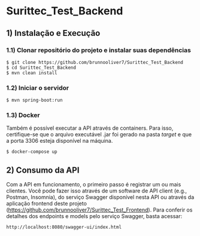 # Surittec_Test_Backend

## 1) Instalação e Execução

### 1.1) Clonar repositório do projeto e instalar suas dependências

```
$ git clone https://github.com/brunnooliver7/Surittec_Test_Backend
$ cd Surittec_Test_Backend
$ mvn clean install
```
### 1.2) Iniciar o servidor

```
$ mvn spring-boot:run
```

### 1.3) Docker

Também é possível executar a API através de containers. Para isso, certifique-se que o arquivo executável .jar foi gerado na pasta <i>target</i> e que a porta 3306 esteja disponível na máquina.

```
$ docker-compose up
```

## 2) Consumo da API

Com a API em funcionamento, o primeiro passo é registrar um ou mais clientes. Você pode fazer isso através de um software de API client (e.g., Postman, Insomnia), do serviço Swagger disponível nesta API ou através da aplicação frontend deste projeto (https://github.com/brunnooliver7/Surittec_Test_Frontend). Para conferir os detalhes dos endpoints e models pelo serviço Swagger, basta acessar:

```
http://localhost:8080/swagger-ui/index.html
```
